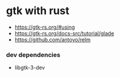 gtk with rust
===

- https://gtk-rs.org/#using
- https://gtk-rs.org/docs-src/tutorial/glade
- https://github.com/antoyo/relm

### dev dependencies
- libgtk-3-dev
